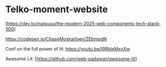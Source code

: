 # Telko-moment-website

[<https://dev.to/matsuuu/the-modern-2025-web-components-tech-stack-1l00>]

<https://codepen.io/ChaseMoskal/pen/ZEbmpdN>

Conf on the full power of lit: <https://youtu.be/I9RbleMxxXw>


Awesome Lit: [<https://github.com/web-padawan/awesome-lit>]
